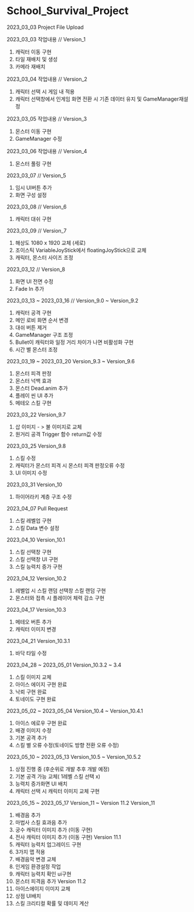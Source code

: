 # School_Survival_Project
2023_03_03 Project File Upload

2023_03_03 작업내용 // Version_1
1. 캐릭터 이동 구현
2. 타일 재배치 및 생성
3. 카메라 재배치

2023_03_04 작업내용 // Version_2
1. 캐릭터 선택 시 게임 내 적용
2. 캐릭터 선택창에서 인게임 화면 전환 시 기존 데이터 유지 및 GameManager재설정
 
2023_03_05 작업내용 // Version_3
1. 몬스터 이동 구현
2. GameManager 수정

2023_03_06 작업내용 // Version_4
1. 몬스터 풀링 구현

2023_03_07 // Version_5
1. 임시 UI버튼 추가
2. 화면 구성 설정

2023_03_08  // Version_6
1. 캐릭터 대쉬 구현

2023_03_09 // Version_7
1. 해상도 1080 x 1920 교체 (세로)
2. 조이스틱 VariableJoyStick에서 floatingJoyStick으로 교체
3. 캐릭터, 몬스터 사이즈 조정

2023_03_12 // Version_8
1. 화면 UI 전면 수정
2. Fade In 추가

2023_03_13 ~ 2023_03_16 // Version_9.0 ~ Version_9.2
1. 캐릭터 공격 구현
2. 메인 로비 화면 순서 변경
3. 대쉬 버튼 제거
4. GameManager 구조 조정
5. Bullet이 캐릭터와 일정 거리 차이가 나면 비활성화 구현
6. 시간 별 몬스터 조정

2023_03_19 ~ 2023_03_20 Version_9.3 ~ Version_9.6
1. 몬스터 피격 판정
2. 몬스터 넉백 효과
3. 몬스터 Dead.anim 추가
4. 플레이 씬 UI 추가
5. 메테오 스킬 구현

2023_03_22 Version_9.7
1. 삽 이미지 - > 불 이미지로 교체
2. 원거리 공격 Trigger 함수 return값 수정

2023_03_25 Version_9.8
1. 스킬 수정
2. 캐릭터가 몬스터 피격 시 몬스터 피격 판정오류 수정
3. UI 이미지 수정

2023_03_31 Version_10
1. 하이어라키 계층 구조 수정

2023_04_07 Pull Request
1. 스킬 레벨업 구현
2. 스킬 Data 변수 설정

2023_04_10 Version_10.1
1. 스킬 선택창 구현
2. 스킬 선택창 UI 구현
3. 스킬 능력치 증가 구현

2023_04_12 Version_10.2
1. 레벨업 시 스킬 랜덤 선택창 스킬 랜덤 구현
2. 몬스터와 접촉 시 플레이어 체력 감소 구현

2023_04_17 Version_10.3
1. 메테오 버튼 추가
2. 캐릭터 이미지 변경

2023_04_21 Version_10.3.1
1. 바닥 타일 수정

2023_04_28 ~ 2023_05_01 Version_10.3.2 ~ 3.4
1. 스킬 이미지 교체
2. 아이스 에이지 구현 완료
3. 낙뢰 구현 완료
4. 토네이도 구현 완료

2023_05_02 ~ 2023_05_04 Version_10.4 ~ Version_10.4.1
1. 아이스 에로우 구현 완료
2. 배경 이미지 수정
3. 기본 공격 추가
4. 스킬 별 오류 수정(토네이도 방향 전환 오류 수정)

2023_05_10 ~ 2023_05_13 Version_10.5 ~ Version_10.5.2
1. 상점 진행 중 (후순위로 개발 추후 개발 예정)
2. 기본 공격 가능 교체( 1레벨 스킬 선택 x)
3. 능력치 증가화면 UI 배치
4. 캐릭터 선택 시 캐릭터 이미지 교체 구현

2023_05_15 ~ 2023_05_17 Version_11 ~ Version 11.2
Version_11
1. 배경음 추가
2. 마법사 스킬 효과음 추가
3. 궁수 캐릭터 이미지 추가 (이동 구현)
4. 전사 캐릭터 이미지 추가 (이동 구현)
Version 11.1
1. 캐릭터 능력치 업그레이드 구현
2. 3가지 맵 적용
3. 배경음악 변경 교체
4. 인게임 환경설정 작업
5. 캐릭터 능력치 확인 ui구현
6. 몬스터 피격음 추가
Version 11.2
1. 아이스에이지 이미지 교체 
2. 상점 UI배치
3. 스킬 크리티컬 확률 및 데미지 계산
